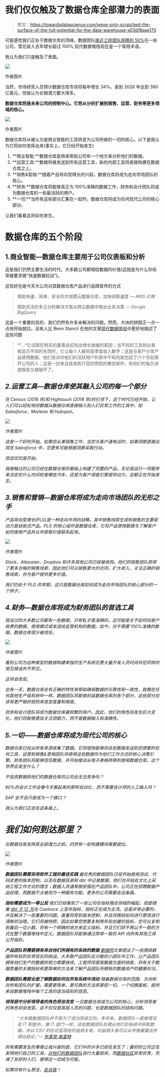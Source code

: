 # 我们仅仅触及了数据仓库全部潜力的表面

> 原文：<https://towardsdatascience.com/weve-only-scratched-the-surface-of-the-full-potential-for-the-data-warehouse-a53d18aae170>

可能感觉我们正处于数据仓库的顶峰。数据团队[接近工程团队规模的 50%](https://mikkeldengsoe.substack.com/p/data-to-engineers)在一些公司，雪花收入去年增长超过 100%,现代数据堆栈现在是一个常用术语。

我认为我们只是触及了表面。

![](img/8437f5318f6c20ca85fc71af6049a3c0.png)

作者图片

当然，市场研究人员预计数据仓库市场将每年增长 34%，直到 2026 年达到 390 亿美元，但我认为长期潜力要大得多。

**数据仓库将是未来公司的控制中心。它将从分析扩展到销售、运营、财务等更多领域的核心。**

![](img/992951a480d5d9062f76562a5ee46b28.png)

作者图片

数据仓库将从被认为是商业智能的工具转变为公司所做的一切的核心。以下是我认为它将如何发挥出来(事实上，它已经开始发生)

1.  **商业智能:**数据仓库是用来帮助公司有一个地方来分析他们的数据。
2.  **运营工具:**数据将被发送到所有运营工具，新的内部工具将直接构建在数据仓库之上。
3.  **销售&营销:**随着产品导向型增长的兴起，数据仓库将成为走向市场团队的核心。
4.  **财务:**数据仓库将能够真正为 100%准确的数据工作，财务和会计团队将成为数据仓库的一些最活跃的用户。
5.  **一切:**当所有这些部分汇集在一起时，数据仓库将成为任何现代公司的核心部分。

让我们看看这将如何发生。

# 数据仓库的五个阶段

## 1.商业智能—数据仓库主要用于公司仪表板和分析

这是我们仍然主要生活的时代。大多数公司都相信数据的价值(这就是为什么你经常被要求做“快速数据拉动”)。

这恰好也是今天大公司对其数据仓库产品进行品牌宣传的方式

> 借助快速、简单、安全的大规模云数据仓库，加快洞察速度 *— AWS 红移*
> 
> 借助灵活的多云分析解决方案从跨云数据中做出业务决策 *— Google BigQuery*

这是一个重要的目的，我们仍然有许多未解决的问题。然而，大块的拼图正一点一点地开始就位。没有人比 Benn Stancil 在他的文章[现代数据体验](https://benn.substack.com/p/the-modern-data-experience)中更好地描述了这些问题

> *“…*它试图在明天的董事会前找出增长放缓的原因；当不同的工具和仪表板显示不同的东西时，它让每个人都同意季度收入数字；这是与客户分享产品使用数据，他们告诉你他们的活跃用户列表中不知何故包括了六个月前离开公司的人；这是一封来自首席执行官的愤怒的懈怠邮件，称他们的每日进度报告又被破坏了。

## *2.运营工具—数据仓库使其融入公司的每一个部分*

*在 Census (2018 年)和 Hightouch (2018 年)的引领下，这个时代已经开始，让人们可以轻松地将数据从数据仓库直接输入到人们日常工作的工具中，如 Salesforce、Marketo 和 Hubspot。*

*![](img/67863b5c29203b4eac3ae6229fc465e8.png)*

*作者图片*

*这是一个好的开始。如果您从事销售工作，当您与客户通电话时，如果洞察直接出现在 Salesforce 中，您更有可能根据洞察采取行动。*

*但这仅仅是开始。*

*我接触过的公司已经在数据仓库的基础上构建了完整的产品。无论是运行一项服务来决定在什么时间检查哪些汽车，还是为客户调查引擎提供动力，这都正在开始发生。*

## *3.销售和营销—数据仓库将成为走向市场团队的无形之手*

*产品导向型增长(PLG)是一种走向市场的战略，其中销售线索生成和销售的主要驱动力是自助式产品。PLG 的核心组件是数据仓库，它将产品使用数据与了解客户如何使用产品并从中获取价值联系起来。*

*![](img/e0f5cfe2331e7d567bfc615749a4bc26.png)*

*作者图片*

*Slack、Atlassian、Dropbox 和许多其他公司已经被收购。他们的销售团队获得了更多合格的销售线索，因此他们可以销售更大的合同，扩大收入，关注正确的销售线索，并为客户提供更多价值。*

*我们仍处于 PLG 的早期，这只是数据仓库如何成为走向市场团队的核心部分的一个例子。*

## *4.财务—数据仓库将成为财务团队的首选工具*

*我谈过的大多数公司都有一些数据，只有*有*才是准确的。这可能是关于如何向客户收费的数据、使用模式或发送给监管机构的数据。如今，对于需要 100%准确的数据，数据仓库很少被信任。*

*![](img/22e3bf7df7c060cc6f0c6b12b40419ba.png)*

*作者图片*

*看到公司为这种类型的数据构建单独的生产系统花费大量开发人员时间并犯同样的常见错误并不罕见。*

*这将会改变。*

*总有一天，数据仓库会有正确的特性来帮助确保数据的可靠性和一致性，就像在任何其他生产级系统中一样。数据团队将能够封装数据仓库的各个部分，这些部分应该有更严格的规则来改变度量和维度。*

*财务和会计团队将成为数据仓库最频繁的用户。因此，他们的角色将发生巨大变化，他们将能够更加关注洞察力，而不是数据输入和准确性。*

## *5.一切——数据仓库将成为现代公司的核心*

*数据仓库已经从所有来源收集了数据。它将很快能够将这些数据发送到您想要的任何工具，运营和销售&营销团队将使用这些数据作为他们工作方式的核心决策引擎。财务团队将能够信任数据，并开始推动从电子表格转移到使用数据仓库。这个世界会发生什么？*

*不投资数据和他们的数据仓库的公司会无法竞争吗？*

*90%的会计工作会像今天看起来的那样自动化，而不需要会计师的人工输入吗？*

*SAP 会不会只是成为一个接口？*

*我认为我们正走在这条路上。*

# *我们如何到达那里？*

*在数据仓库发挥其全部潜力之前，仍然有一些构建模块需要就位。*

*![](img/f64aede1ec44ed5b93511c523b07bc80.png)*

*作者图片*

***数据团队需要采用软件工程的最佳实践** 最优秀的数据团队已经开始使用测试、代码变更的版本控制，以及在数据目录和 dbt 中记录数据。他们也开始在文化上采纳工程工作方式的理念；数据人员通常被安插在产品团队中，公司正在招聘数据产品经理，而数据不太被视为一种服务功能。更多的公司需要走这条路。*

***指标需要成为一等公民** 我们已经看到了一些公司在指标商店领域的崛起，但是随着 [dbt 于 12 月](https://coalesce.getdbt.com/talks/keynote-metric-system/)在 Coelesce 上宣布指标，指标正在成为主流。这是非常必要的，并且解决了一些重要的问题。度量将受到版本控制，并且将围绕如何进行更改进行清晰的治理。它们将被快照，因此如果您想要复制两年前创建的指标，您可以复制到最后一位小数。将有一个明确的地方来定义指标，并且它们将不再以不一致的方式在整个数据堆栈中定义。数据团队将能够通过简单一致的 API 向所有其他工具公开指标。*

***产品团队将需要拥有来自他们所拥有的系统的数据** [数据网](https://martinfowler.com/articles/data-mesh-principles.html)文章提出了一些围绕数据所有权的非常现实的挑战。大多数产品团队在分散的小团队中工作，让产品团队拥有他们生产的数据的努力需要继续。工程师将提高数据方面的技能，将有关于数据质量的关键指标和更简单的方法来了解产品团队所拥有的数据资产的健康状况。*

***数据团队需要全面了解数据如何在所有系统中流动** 随着数据仓库的范围、方向和对所有团队的扩展，需要更简单、更可靠的方法来掌控一切。一个切换面板，提供来自数据堆栈中每个工具的适当级别的信息。*

***领导层中分析领导者的角色将会改变**
一旦数据仓库成为公司的核心，分析领导者的角色将会改变。这不仅仅是高层人员的问题，也是数据团队的结构问题。*

> *“大多数数据团队并不是为了成功而成立的。多年来，数据团队一直被埋没在 IT 职能中。像 IT 部门一样，这些数据团队处理从他们的系统中获取数据，并以 CSV 的形式呈现给利益相关者，利益相关者可以从中施展魔法并得出结论。”— [布莱恩·奥富特](https://locallyoptimistic.com/post/the-next-big-challenge-for-data-is-organizational/)*

*所有需要发生的事情让我兴奋的是，它们中的许多已经在发生了；最好的公司正在发明他们自己的工具，[对他们的数据团队](https://mikkeldengsoe.substack.com/p/data-to-engineers)进行大量投资，而[数据社区](https://www.getdbt.com/community/)非常优秀，充满了友好的人们，使得这一切成为可能。*

*如果你有什么想法，[告诉我](https://www.linkedin.com/in/mikkeldengsoe)！*